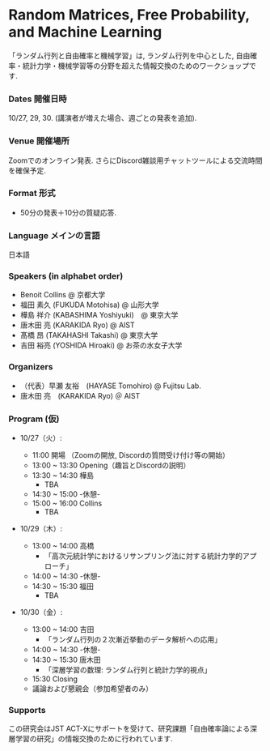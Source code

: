 # Random Matrices, Free Probability, and Machine Learning 
「ランダム行列と自由確率と機械学習」は, ランダム行列を中心とした, 自由確率・統計力学・機械学習等の分野を超えた情報交換のためのワークショップです.

###  Dates 開催日時 
10/27, 29, 30.  (講演者が増えた場合、週ごとの発表を追加).

### Venue 開催場所
Zoomでのオンライン発表. さらにDiscord雑談用チャットツールによる交流時間を確保予定.

### Format 形式
- 50分の発表＋10分の質疑応答.

### Language メインの言語
日本語


### Speakers (in alphabet order)
- Benoit Collins @ 京都大学
- 福田 素久 (FUKUDA Motohisa) @ 山形大学
- 樺島 祥介 (KABASHIMA Yoshiyuki)　@ 東京大学
- 唐木田 亮 (KARAKIDA Ryo) @ AIST
- 髙橋 昂 (TAKAHASHI Takashi) @ 東京大学
- 吉田 裕亮 (YOSHIDA Hiroaki) @ お茶の水女子大学

### Organizers 
- （代表）早瀬 友裕　(HAYASE Tomohiro)  @ Fujitsu Lab.
- 唐木田 亮　(KARAKIDA Ryo) ＠ AIST


###  Program (仮)
- 10/27（火）:
  - 11:00 開場 （Zoomの開放, Discordの質問受け付け等の開始）
  - 13:00 ~ 13:30 Opening（趣旨とDiscordの説明）
  - 13:30 ~ 14:30 樺島
    - TBA
  - 14:30 ~ 15:00  -休憩-
  - 15:00 ~ 16:00 Collins
    - TBA
 
- 10/29（木）:
  - 13:00 ~ 14:00 高橋
    - 「高次元統計学におけるリサンプリング法に対する統計力学的アプローチ」
  - 14:00 ~ 14:30 -休憩-
  - 14:30 ~ 15:30 福田
    -  TBA

- 10/30（金）:
  - 13:00 ~ 14:00 吉田 
    - 「ランダム行列の２次漸近挙動のデータ解析への応用」　
  - 14:00 ~ 14:30 -休憩-
  - 14:30 ~ 15:30 唐木田
     - 「深層学習の数理: ランダム行列と統計力学的視点」
  - 15:30   Closing 
  - 議論および懇親会（参加希望者のみ）


### Supports
 この研究会はJST ACT-Xにサポートを受けて、研究課題「自由確率論による深層学習の研究」の情報交換のために行われています.
